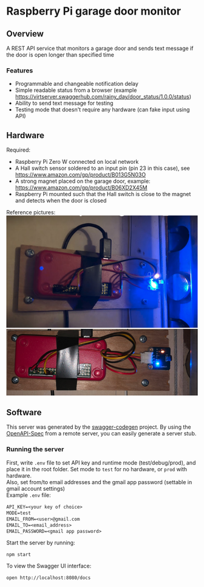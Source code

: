 # Raspberry Pi garage door monitor

## Overview
A REST API service that monitors a garage door and sends text message if the door is open longer than specified time

### Features
* Programmable and changeable notification delay
* Simple readable status from a browser (example https://virtserver.swaggerhub.com/rainy_day/door_status/1.0.0/status)
* Ability to send text message for testing
* Testing mode that doesn't require any hardware (can fake input using API)

## Hardware
Required:
* Raspberry Pi Zero W connected on local network
* A Hall switch sensor soldered to an input pin (pin 23 in this case), see https://www.amazon.com/gp/product/B013G5N03O
* A strong magnet placed on the garage door, example: https://www.amazon.com/gp/product/B06XD2X45M
* Raspberry Pi mounted such that the Hall switch is close to the magnet and detects when the door is closed

Reference pictures: \
![pic1](./pics/sensor.PNG)
![pic2](./pics/sensor2.PNG)

## Software
This server was generated by the [swagger-codegen](https://github.com/swagger-api/swagger-codegen) project.  By using the [OpenAPI-Spec](https://github.com/OAI/OpenAPI-Specification) from a remote server, you can easily generate a server stub.

### Running the server
First, write `.env` file to set API key and runtime mode (test/debug/prod), and place it in the root folder. Set mode to `test` for no hardware, or `prod` with hardware.
\
Also, set from/to email addresses and the gmail app password (settable in gmail account settings)
\
Example `.env` file:
```
API_KEY=<your key of choice>
MODE=test
EMAIL_FROM=<user>@gmail.com
EMAIL_TO=<email_address>
EMAIL_PASSWORD=<gmail app password>
```

Start the server by running:
```
npm start
```

To view the Swagger UI interface:

```
open http://localhost:8080/docs
```

